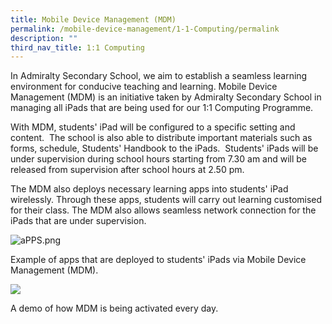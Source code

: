 ```yaml
---
title: Mobile Device Management (MDM)
permalink: /mobile-device-management/1-1-Computing/permalink
description: ""
third_nav_title: 1:1 Computing
---
```

In Admiralty Secondary School, we aim to establish a seamless learning environment for conducive teaching and learning. Mobile Device Management (MDM) is an initiative taken by Admiralty Secondary School in managing all iPads that are being used for our 1:1 Computing Programme.

  

With MDM, students' iPad will be configured to a specific setting and content.  The school is also able to distribute important materials such as forms, schedule, Students' Handbook to the iPads.  Students' iPads will be under supervision during school hours starting from 7.30 am and will be released from supervision after school hours at 2.50 pm.

  

The MDM also deploys necessary learning apps into students' iPad wirelessly. Through these apps, students will carry out learning customised for their class. The MDM also allows seamless network connection for the iPads that are under supervision.

  

![aPPS.png](https://admiraltysec.moe.edu.sg/qql/slot/u752/Learning%20with%20Technology/1:1%20Computing/aPPS.png)

Example of apps that are deployed to students' iPads via Mobile Device Management (MDM).

  

![](https://admiraltysec.moe.edu.sg/pix/spacer.gif)

A demo of how MDM is being activated every day.
